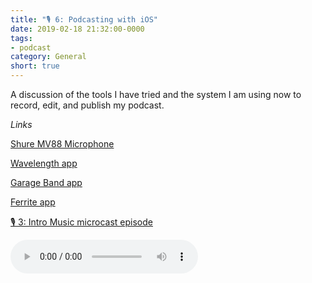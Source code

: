 ```yaml
---
title: "🎙 6: Podcasting with iOS"
date: 2019-02-18 21:32:00-0000
tags:
- podcast
category: General
short: true
---
```


A discussion of the tools I have tried and the system I am using now to record, edit, and publish my podcast.

*Links*

[Shure MV88 Microphone](https://store.apple.com/xc/product/HHRN2ZM/B)

[Wavelength app](https://itunes.apple.com/us/app/wavelength-for-micro-blog/id1365158696?mt=8&at=1010lqCX)

[Garage Band app](https://itunes.apple.com/us/app/garageband/id408709785?mt=8&at=1010lqCX)

[Ferrite app](https://itunes.apple.com/us/app/ferrite-recording-studio/id1018780185?mt=8&at=1010lqCX)

[🎙 3: Intro Music microcast episode](https://www.bennorris.org/2019/02/04/intro-music.html)

<audio controls="controls" src="https://www.bennorris.blog/uploads/2019/cfc9892f7e.mp3" />

